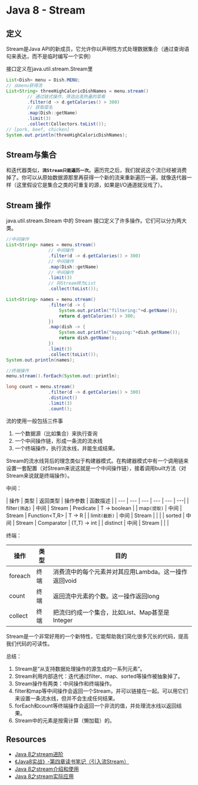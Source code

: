 # Java 8 - Stream

## 定义
Stream是Java API的新成员，它允许你以声明性方式处理数据集合（通过查询语句来表达，而不是临时编写一个实例）

接口定义在java.util.stream.Stream里

```java
List<Dish> menu = Dish.MENU;
// 从menu获得流
List<String> threeHighCaloricDishNames = menu.stream()
        // 通过链式操作，筛选出高热量的菜肴
        .filter(d -> d.getCalories() > 300)
        // 获取菜名
        .map(Dish::getName)
        .limit(3)
        .collect(Collectors.toList());
// [pork, beef, chicken]
System.out.println(threeHighCaloricDishNames);
```
## Stream与集合

和迭代器类似，**`流Stream只能遍历一次`**。遍历完之后，我们就说这个流已经被消费掉了。你可以从原始数据源那里再获得一个新的流来重新遍历一遍，就像迭代器一样（这里假设它是集合之类的可重复的源，如果是I/O通道就没戏了）。

## Stream 操作
java.util.stream.Stream 中的 Stream 接口定义了许多操作。它们可以分为两大类。

```java
//中间操作
List<String> names = menu.stream()
                // 中间操作
                .filter(d -> d.getCalories() > 300)
                // 中间操作
                .map(Dish::getName)
                // 中间操作
                .limit(3)
                // 将Stream转为List
                .collect(toList());

List<String> names = menu.stream()
                .filter(d -> {
                    System.out.println("filtering:"+d.getName());
                    return d.getCalories() > 300;
                })
                .map(dish -> {
                    System.out.println("mapping:"+dish.getName());
                    return dish.getName();
                })
                .limit(3)
                .collect(toList());
System.out.println(names);                

//终端操作
menu.stream().forEach(System.out::println);

long count = menu.stream()
                .filter(d -> d.getCalories() > 300)
                .distinct()
                .limit(3)
                .count();
```


流的使用一般包括三件事
1. 一个数据源（比如集合）来执行查询
2. 一个中间操作链，形成一条流的流水线
3. 一个终端操作，执行流水线，并能生成结果。

Stream的流水线背后的理念类似于构建器模式。在构建器模式中有一个调用链来设置一套配置（对Stream来说这就是一个中间操作链），接着调用built方法（对Stream来说就是终端操作）。

中间：

| 操作 |  类型 | 返回类型 | 操作参数 | 函数描述 |
| --- | --- | --- | --- | --- | ---| 
| filter`(筛选)` | 中间 | Stream<T> | Predicate<T> | T -> boolean |
| map`(提取)` | 中间 | Stream<R> | Function<T,R> | T -> R |
| limit`(截断)` | 中间 | Stream<T> |    |   |
| sorted | 中间 | Stream<T> | Comparator<T> | (T,T) -> int |
| distinct | 中间 | Stream<T> |  |  |

终端：

| 操作 | 类型 | 目的 |
| --- | --- | --- |
| foreach | 终端 | 消费流中的每个元素并对其应用Lambda。这一操作返回void |
| count | 终端 | 返回流中元素的个数。这一操作返回long |
| collect | 终端 | 把流归约成一个集合，比如List、Map甚至是Integer |

Stream是一个非常好用的一个新特性，它能帮助我们简化很多冗长的代码，提高我们代码的可读性。

总结：
1. Stream是“从支持数据处理操作的源生成的一系列元素”。
2. Stream利用内部迭代：迭代通过filter、map、sorted等操作被抽象掉了。
3. Stream操作有两类：中间操作和终端操作。
4. filter和map等中间操作会返回一个Stream，并可以链接在一起。可以用它们来设置一条流水线，但并不会生成任何结果。
5. forEach和count等终端操作会返回一个非流的值，并处理流水线以返回结果。
6. Stream中的元素是按需计算（懒加载）的。


## Resources
- [Java 8之stream进阶](https://segmentfault.com/a/1190000015806792)
- [《Java8实战》-第四章读书笔记（引入流Stream）](https://segmentfault.com/a/1190000016145140)
- [Java 8之stream介绍和使用](https://segmentfault.com/a/1190000015723744)
- [Java 8之stream实际应用](https://segmentfault.com/a/1190000016062437)
